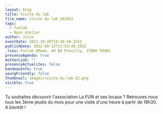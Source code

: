 ```yaml
---
layout: blog
title: Visite du lab
file_name: Visite du lab 201022
tags:
  - funlab
  - Open atelier
author: Julie
eventDate: 2022-10-20T18:30:40.155Z
publishDate: 2022-09-12T13:53:40.193Z
_lieu: Funlab @Mame, 49 Bd Preuilly, 37000 TOURS
presenceAgenda: true
motherLink: ""
presenceActualites: false
bandeauInfo: true
youngFriendly: false
thumbnail: images/visite-du-lab-22.png
visible: true
---
```

Tu souhaites découvrir l'association La FUN et ses locaux ? Retrouves nous tous les 3ème jeudis du mois pour une visite d'une heure à partir de 18h30. A bientôt !